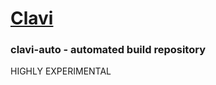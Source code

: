 # [Clavi](http://github.com/krushndayshmookh/clavi)
### clavi-auto - automated build repository
HIGHLY EXPERIMENTAL